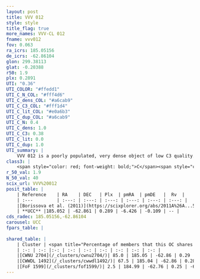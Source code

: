 ```yaml
---
layout: post
title: VVV 012
style: style
title_flag: true
more_names: VVV-CL 012
fname: vvv012
fov: 0.063
ra_icrs: 185.05156
de_icrs: -62.86104
glon: 299.38113
glat: -0.20388
r50: 1.9
plx: 0.2891
UTI: "0.36"
UTI_COLOR: "#ffedd1"
UTI_C_N_COL: "#fff4d6"
UTI_C_dens_COL: "#a6cab9"
UTI_C_C3_COL: "#fff1d4"
UTI_C_lit_COL: "#e0a6b3"
UTI_C_dup_COL: "#a6cab9"
UTI_C_N: 0.4
UTI_C_dens: 1.0
UTI_C_C3: 0.38
UTI_C_lit: 0.0
UTI_C_dup: 1.0
UTI_summary: |
    VVV 012 is a poorly populated, very dense object of low C3 quality. It is rarely studied in the literature, with no articles listed in the last 14 years. This object shares a large percentage of members with 3 later reported entries.
class3: |
    <span style="color: red; font-weight: bold;">C</span><span style="color: #FFC300; font-weight: bold;">B</span>
r_50_val: 1.9
N_50_val: 40
scix_url: VVV%20012
posit_table: |
    | Reference    | RA    | DEC   | Plx  | pmRA  | pmDE   |  Rv  |
    | :---         | :---: | :---: | :---: | :---: | :---: | :---: |
    |[Borissova et al. (2011)](https://scixplorer.org/abs/2011A%26A...532A.131B) | 185.058 | -62.884 | -- | -- | -- | -- |
    | **UCC** |185.052 | -62.861 | 0.289 | -6.426 | -0.109 | -- | 
cds_radec: 185.05156,-62.86104
carousel: UCC
fpars_table: |
    
shared_table: |
    | Cluster | <span title="Percentage of members that this OC shares with the ones listed">%</span>   | RA   | DEC   | Plx   | pmRA  | pmDE  | Rv | UTI |
    | :-: | :-: |:-: | :-: | :-: | :-: | :-: | :-: | :-: |
    |[CWNU 2704](/_clusters/cwnu2704/)| 85.0 | 185.05 | -62.86 | 0.29 | -6.44 | -0.11 | -- |0.04 |
    |[CWWDL 1492](/_clusters/cwwdl1492/)| 67.5 | 185.04 | -62.86 | 0.28 | -6.47 | -0.11 | -- |0.0 |
    |[FoF 1599](/_clusters/fof1599/)| 2.5 | 184.99 | -62.76 | 0.25 | -6.44 | 0.16 | -8.48 |0.12 |
---
```

